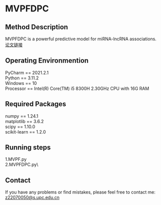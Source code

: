# MVPFDPC

## Method Description
MVPFDPC is a powerful predictive model for miRNA-lncRNA associations.  <a href="https://www.example.com" title="论文链接(待添加)">论文链接</a>

## Operating Environmention
PyCharm == 2021.2.1\
Python == 3.11.2\
Windows == 10\
Processor == Intel(R) Core(TM) i5 8300H 2.30GHz CPU with 16G RAM

## Required Packages
numpy == 1.24.1\
matplotlib == 3.6.2\
scipy == 1.10.0\
scikit-learn == 1.2.0

## Running steps
1.MVPF.py\
2.MVPFDPC.py\

## Contact
If you have any problems or find mistakes, please feel free to contact me: z22070050@s.upc.edu.cn
